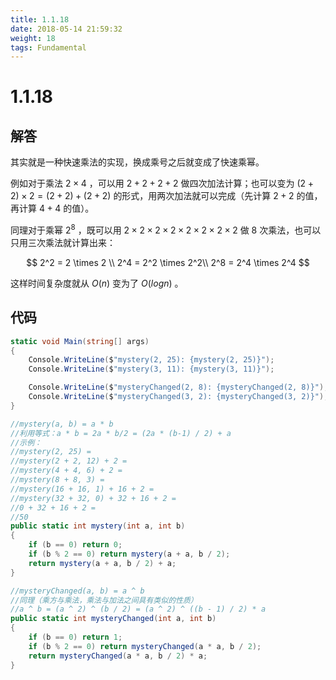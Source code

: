 ```yaml
---
title: 1.1.18
date: 2018-05-14 21:59:32
weight: 18
tags: Fundamental
---
```


# 1.1.18


## 解答

其实就是一种快速乘法的实现，换成乘号之后就变成了快速乘幂。

例如对于乘法 $2 \times 4$ ，可以用 $2 + 2 + 2 + 2$ 做四次加法计算；也可以变为 $(2 + 2) \times 2 = (2 + 2) + (2 + 2)$ 的形式，用两次加法就可以完成（先计算 $2 + 2$ 的值，再计算 $4 + 4$ 的值）。

同理对于乘幂 $2^8$  ，既可以用 $2\times 2 \times 2 \times 2 \times 2 \times 2 \times 2 \times 2$ 做 8 次乘法，也可以只用三次乘法就计算出来：

$$
2^2 = 2 \times 2 \\
2^4 = 2^2 \times 2^2\\
2^8 = 2^4 \times 2^4
$$

这样时间复杂度就从 $O(n)$ 变为了 $O(log n)$ 。

## 代码

```csharp
static void Main(string[] args)
{
    Console.WriteLine($"mystery(2, 25): {mystery(2, 25)}");
    Console.WriteLine($"mystery(3, 11): {mystery(3, 11)}");

    Console.WriteLine($"mysteryChanged(2, 8): {mysteryChanged(2, 8)}");
    Console.WriteLine($"mysteryChanged(3, 2): {mysteryChanged(3, 2)}");
}

//mystery(a, b) = a * b
//利用等式：a * b = 2a * b/2 = (2a * (b-1) / 2) + a
//示例：
//mystery(2, 25) =
//mystery(2 + 2, 12) + 2 =
//mystery(4 + 4, 6) + 2 =
//mystery(8 + 8, 3) =
//mystery(16 + 16, 1) + 16 + 2 =
//mystery(32 + 32, 0) + 32 + 16 + 2 =
//0 + 32 + 16 + 2 =
//50
public static int mystery(int a, int b)
{
    if (b == 0) return 0;
    if (b % 2 == 0) return mystery(a + a, b / 2);
    return mystery(a + a, b / 2) + a;
}

//mysteryChanged(a, b) = a ^ b
//同理（乘方与乘法，乘法与加法之间具有类似的性质）
//a ^ b = (a ^ 2) ^ (b / 2) = (a ^ 2) ^ ((b - 1) / 2) * a
public static int mysteryChanged(int a, int b)
{
    if (b == 0) return 1;
    if (b % 2 == 0) return mysteryChanged(a * a, b / 2);
    return mysteryChanged(a * a, b / 2) * a;
}
```

